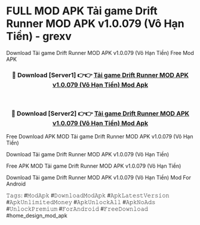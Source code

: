 # FULL MOD APK Tải game Drift Runner MOD APK v1.0.079 (Vô Hạn Tiền) - grexv
Download Tải game Drift Runner MOD APK v1.0.079 (Vô Hạn Tiền) Free Mod APK

<div align="center">
<h3>🔴 Download [Server1] 👉👉 <a href="https://apk-comot.site?title=Tải_game_Drift_Runner_MOD_APK_v1.0.079_(Vô_Hạn_Tiền)">Tải game Drift Runner MOD APK v1.0.079 (Vô Hạn Tiền) Mod Apk</a></h3><br>

<h3>🔴 Download [Server2] 👉👉 <a href="https://apk-comot.site?title=Tải_game_Drift_Runner_MOD_APK_v1.0.079_(Vô_Hạn_Tiền)">Tải game Drift Runner MOD APK v1.0.079 (Vô Hạn Tiền) Mod Apk</a></h3>
</div>


Free Download APK MOD Tải game Drift Runner MOD APK v1.0.079 (Vô Hạn Tiền)

Download Tải game Drift Runner MOD APK v1.0.079 (Vô Hạn Tiền) 

Free APK MOD Tải game Drift Runner MOD APK v1.0.079 (Vô Hạn Tiền) 

Download Tải game Drift Runner MOD APK v1.0.079 (Vô Hạn Tiền) Mod For Android

𝚃𝚊𝚐𝚜: #𝙼𝚘𝚍𝙰𝚙𝚔 #𝙳𝚘𝚠𝚗𝚕𝚘𝚊𝚍𝙼𝚘𝚍𝙰𝚙𝚔 #𝙰𝚙𝚔𝙻𝚊𝚝𝚎𝚜𝚝𝚅𝚎𝚛𝚜𝚒𝚘𝚗 #𝙰𝚙𝚔𝚄𝚗𝚕𝚒𝚖𝚒𝚝𝚎𝚍𝙼𝚘𝚗𝚎𝚢 #𝙰𝚙𝚔𝚄𝚗𝚕𝚘𝚌𝚔𝙰𝚕𝚕 #𝙰𝚙𝚔𝙽𝚘𝙰𝚍𝚜 #𝚄𝚗𝚕𝚘𝚌𝚔𝙿𝚛𝚎𝚖𝚒𝚞𝚖 #𝙵𝚘𝚛𝙰𝚗𝚍𝚛𝚘𝚒𝚍 #𝙵𝚛𝚎𝚎𝙳𝚘𝚠𝚗𝚕𝚘𝚊𝚍 #home_design_mod_apk